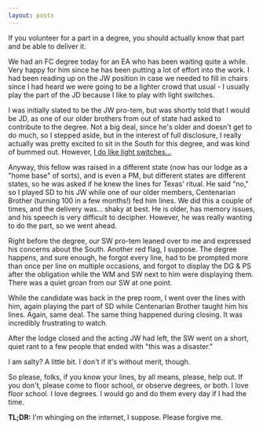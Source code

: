 ```yaml
---
layout: posts
---
```

If you volunteer for a part in a degree, you should actually know that part and be able to deliver it.

We had an FC degree today for an EA who has been waiting quite a while. Very happy for him since he has been putting a lot of effort into the work. I had been reading up on the JW position in case we needed to fill in chairs since I had heard we were going to be a lighter crowd that usual - I usually play the part of the JD because I like to play with light switches.

I was initially slated to be the JW pro-tem, but was shortly told that I would be JD, as one of our older brothers from out of state had asked to contribute to the degree. Not a big deal, since he's older and doesn't get to do much, so I stepped aside, but in the interest of full disclosure, I really actually was pretty excited to sit in the South for this degree, and was kind of bummed out. However, [I do like light switches...](https://www.biblegateway.com/passage/?search=Genesis+1%3A1-3&version=KJV)

Anyway, this fellow was raised in a different state (now has our lodge as a "home base" of sorts), and is even a PM, but different states are different states, so he was asked if he knew the lines for Texas' ritual. He said "no," so I played SD to his JW while one of our older members, Centenarian Brother (turning 100 in a few months!) fed him lines. We did this a couple of times, and the delivery was... shaky at best. He is older, has memory issues, and his speech is very difficult to decipher. However, he was really wanting to do the part, so we went ahead.

Right before the degree, our SW pro-tem leaned over to me and expressed his concerns about the South. Another red flag, I suppose. The degree happens, and sure enough, he forgot every line, had to be prompted more than once per line on multiple occasions, and forgot to display the DG & PS after the obligation while the WM and SW next to him were displaying them. There was a quiet groan from our SW at one point.

While the candidate was back in the prep room, I went over the lines with him, again playing the part of SD while Centenarian Brother taught him his lines. Again, same deal. The same thing happened during closing. It was incredibly frustrating to watch.

After the lodge closed and the acting JW had left, the SW went on a short, quiet rant to a few people that ended with "this was a disaster."

I am salty? A little bit. I don't if it's without merit, though.

So please, folks, if you know your lines, by all means, please, help out. If you don't, please come to floor school, or observe degrees, or both. I love floor school. I love degrees. I would go and do them every day if I had the time.

**TL;DR:** I'm whinging on the internet, I suppose. Please forgive me.
